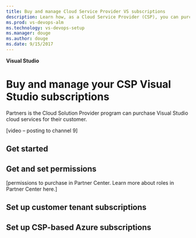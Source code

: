 ```yaml
---
title: Buy and manage Cloud Service Provider VS subscriptions
description: Learn how, as a Cloud Service Provider (CSP), you can purchase and manage Visual Studio (VS) subscriptions.
ms.prod: vs-devops-alm
ms.technology: vs-devops-setup
ms.manager: douge
ms.author: douge
ms.date: 9/15/2017
---
```


**Visual Studio**

# Buy and manage your CSP Visual Studio subscriptions

Partners is the Cloud Solution Provider program can purchase Visual Studio cloud services for their customer.  

[video – posting to channel 9] 

## Get started

## Get and set permissions 

[permissions to purchase in Partner Center. Learn more about roles in Partner Center here.]
  
## Set up customer tenant subscriptions 

## Set up CSP-based Azure subscriptions 
